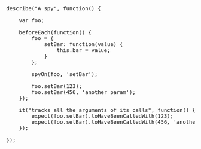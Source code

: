 <pre class="runnable 500 readonly">
describe("A spy", function() {

    var foo;

    beforeEach(function() {
        foo = {
            setBar: function(value) {
                this.bar = value;
            }
        };

        spyOn(foo, 'setBar');

        foo.setBar(123);
        foo.setBar(456, 'another param');
    });

    it("tracks all the arguments of its calls", function() {
        expect(foo.setBar).toHaveBeenCalledWith(123);
        expect(foo.setBar).toHaveBeenCalledWith(456, 'another param');
    });

});</pre>